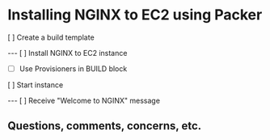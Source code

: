 # Installing NGINX to EC2 using Packer

[ ] Create a build template

--- [ ] Install NGINX to EC2 instance

 * [ ] Use Provisioners in BUILD block

[ ] Start instance

--- [ ] Receive "Welcome to NGINX" message

## Questions, comments, concerns, etc.
